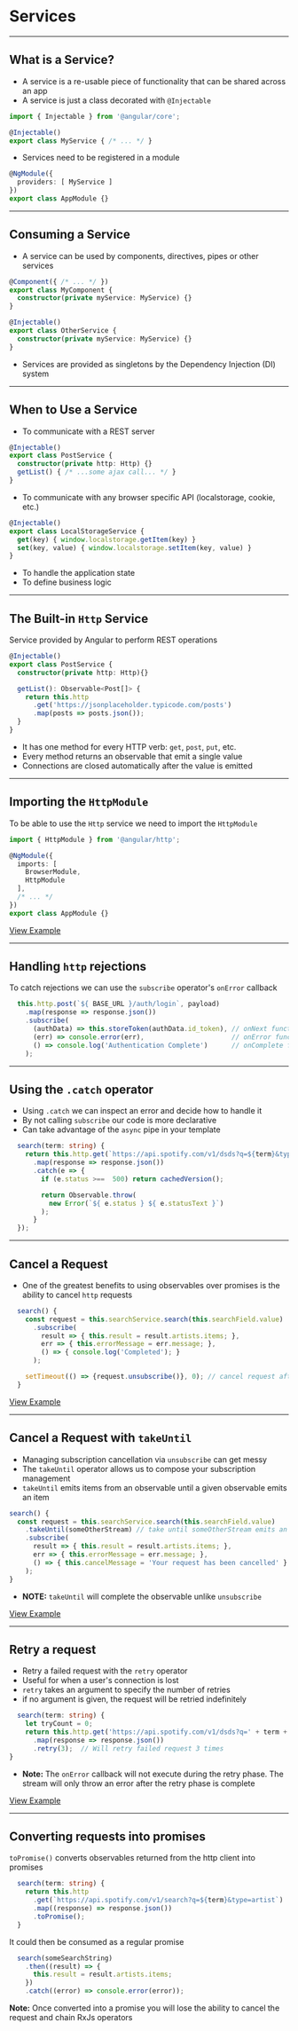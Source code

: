<!-- .slide: data-background="./images/title-slide.jpg" -->
# Services

---

## What is a Service?

- A service is a re-usable piece of functionality that can be shared across an app
- A service is just a class decorated with `@Injectable`

```ts
import { Injectable } from '@angular/core';

@Injectable()
export class MyService { /* ... */ }
```

- Services need to be registered in a module

```ts
@NgModule({
  providers: [ MyService ]
})
export class AppModule {}
```

---

## Consuming a Service

- A service can be used by components, directives, pipes or other services

```ts
@Component({ /* ... */ })
export class MyComponent {
  constructor(private myService: MyService) {}
}
```

```ts
@Injectable()
export class OtherService {
  constructor(private myService: MyService) {}
}
```

- Services are provided as singletons by the Dependency Injection (DI) system

---

## When to Use a Service

- To communicate with a REST server

```ts
@Injectable()
export class PostService {
  constructor(private http: Http) {}
  getList() { /* ...some ajax call... */ }
}
```

- To communicate with any browser specific API (localstorage, cookie, etc.)

```ts
@Injectable()
export class LocalStorageService {
  get(key) { window.localstorage.getItem(key) }
  set(key, value) { window.localstorage.setItem(key, value) }
}
```

- To handle the application state
- To define business logic

---

## The Built-in `Http` Service

Service provided by Angular to perform REST operations

```ts
@Injectable()
export class PostService {
  constructor(private http: Http){}

  getList(): Observable<Post[]> {
    return this.http
      .get('https://jsonplaceholder.typicode.com/posts')
      .map(posts => posts.json());
  }
}
```

- It has one method for every HTTP verb: `get`, `post`, `put`, etc.
- Every method returns an observable that emit a single value
- Connections are closed automatically after the value is emitted

---

## Importing the `HttpModule`

To be able to use the `Http` service we need to import the `HttpModule`

```ts
import { HttpModule } from '@angular/http';

@NgModule({
  imports: [
    BrowserModule,
    HttpModule
  ],
  /* ... */
})
export class AppModule {}
```

[View Example](https://plnkr.co/edit/l4n2upSueYw5UbFjZB1C?p=preview)

---

## Handling `http` rejections

To catch rejections we can use the `subscribe` operator's `onError` callback

```ts
  this.http.post(`${ BASE_URL }/auth/login`, payload)
    .map(response => response.json())
    .subscribe(
      (authData) => this.storeToken(authData.id_token), // onNext function
      (err) => console.error(err),                      // onError function
      () => console.log('Authentication Complete')      // onComplete function
    );
```

---

## Using the `.catch` operator

- Using `.catch` we can inspect an error and decide how to handle it
- By not calling `subscribe` our code is more declarative
- Can take advantage of the `async` pipe in your template

```ts
  search(term: string) {
    return this.http.get(`https://api.spotify.com/v1/dsds?q=${term}&type=artist`)
      .map(response => response.json())
      .catch(e => {
        if (e.status >==  500) return cachedVersion();

        return Observable.throw(
          new Error(`${ e.status } ${ e.statusText }`)
        );
      }
  });
```

---

## Cancel a Request

- One of the greatest benefits to using observables over promises is the ability to cancel `http` requests

```ts
  search() {
    const request = this.searchService.search(this.searchField.value)
      .subscribe(
        result => { this.result = result.artists.items; },
        err => { this.errorMessage = err.message; },
        () => { console.log('Completed'); }
      );

    setTimeout(() => {request.unsubscribe()}, 0); // cancel request after 0 milliseconds
  }
```
[View Example](http://plnkr.co/edit/MByeTy?p=preview)

---

## Cancel a Request with `takeUntil`

- Managing subscription cancellation via `unsubscribe` can get messy
- The `takeUntil` operator allows us to compose your subscription management
- `takeUntil` emits items from an observable until a given observable emits an item

```ts
search() {
  const request = this.searchService.search(this.searchField.value)
    .takeUntil(someOtherStream) // take until someOtherStream emits an item
    .subscribe(
      result => { this.result = result.artists.items; },
      err => { this.errorMessage = err.message; },
      () => { this.cancelMessage = 'Your request has been cancelled' }
    );
}
```

- **NOTE:** `takeUntil` will complete the observable unlike `unsubscribe`

[View Example](https://plnkr.co/edit/v2aGkTCmi34jBr7an1i8?p=preview)

---

## Retry a request

- Retry a failed request with the `retry` operator
- Useful for when a user's connection is lost
- `retry` takes an argument to specify the number of retries
- if no argument is given, the request will be retried indefinitely

```ts
  search(term: string) {
    let tryCount = 0;
    return this.http.get('https://api.spotify.com/v1/dsds?q=' + term + '&type=artist')
      .map(response => response.json())
      .retry(3);  // Will retry failed request 3 times
}
```
- **Note:** The `onError` callback will not execute during the retry phase. The stream will only throw an error after the retry phase is complete

[View Example](http://plnkr.co/edit/zSAWwV?p=preview)

---

## Converting requests into promises

`toPromise()` converts observables returned from the http client into promises

```ts
  search(term: string) {
    return this.http
      .get(`https://api.spotify.com/v1/search?q=${term}&type=artist`)
      .map((response) => response.json())
      .toPromise();
  }
```
It could then be consumed as a regular promise

```ts
  search(someSearchString)
    .then((result) => {
      this.result = result.artists.items;
    })
    .catch((error) => console.error(error));
```

**Note:** Once converted into a promise you will lose the ability to cancel the request and chain RxJs operators
